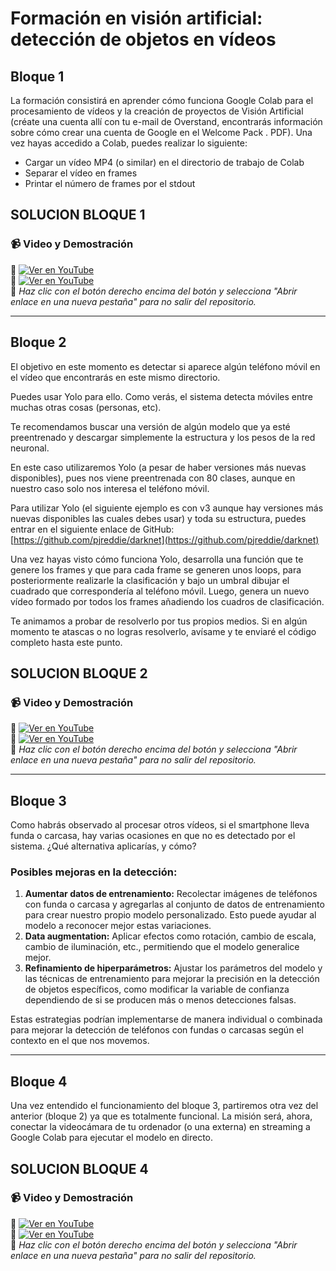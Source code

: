 # Formación en visión artificial: detección de objetos en vídeos

## **Bloque 1**

La formación consistirá en aprender cómo funciona Google Colab para el procesamiento de vídeos y la creación de proyectos de Visión Artificial (créate una cuenta allí con tu e-mail de Overstand, encontrarás información sobre cómo crear una cuenta de Google en el Welcome Pack . PDF). Una vez hayas accedido a Colab, puedes realizar lo siguiente:

- Cargar un vídeo MP4 (o similar) en el directorio de trabajo de Colab
- Separar el vídeo en frames
- Printar el número de frames por el stdout

## SOLUCION BLOQUE 1
### 📹 Video y Demostración  
🔹 [![Ver en YouTube](https://img.shields.io/badge/🎥%20Código-red?logo=youtube&logoColor=white)](https://youtu.be/evtm7VpLsDA?si=LdyZENa0Wygwlq28)<br>🔹 [![Ver en YouTube](https://img.shields.io/badge/🎥%20Demostración-red?logo=youtube&logoColor=white)](https://youtu.be/iVYqIj38cfY?si=0GtUAMkk4aZmzlW8)<br>📌 *Haz clic con el botón derecho encima del botón y selecciona "Abrir enlace en una nueva pestaña" para no salir del repositorio.*  

---

## **Bloque 2**

El objetivo en este momento es detectar si aparece algún teléfono móvil en el vídeo que encontrarás en este mismo directorio.  

Puedes usar Yolo para ello. Como verás, el sistema detecta móviles entre muchas otras cosas (personas, etc).  

Te recomendamos buscar una versión de algún modelo que ya esté preentrenado y descargar simplemente la estructura y los pesos de la red neuronal.  

En este caso utilizaremos Yolo (a pesar de haber versiones más nuevas disponibles), pues nos viene preentrenada con 80 clases, aunque en nuestro caso solo nos interesa el teléfono móvil.  

Para utilizar Yolo (el siguiente ejemplo es con v3 aunque hay versiones más nuevas disponibles las cuales debes usar) y toda su estructura, puedes entrar en el siguiente enlace de GitHub:  
[https://github.com/pjreddie/darknet](https://github.com/pjreddie/darknet)  

Una vez hayas visto cómo funciona Yolo, desarrolla una función que te genere los frames y que para cada frame se generen unos loops, para posteriormente realizarle la clasificación y bajo un umbral dibujar el cuadrado que correspondería al teléfono móvil. Luego, genera un nuevo vídeo formado por todos los frames añadiendo los cuadros de clasificación.  

Te animamos a probar de resolverlo por tus propios medios. Si en algún momento te atascas o no logras resolverlo, avísame y te enviaré el código completo hasta este punto.  

## SOLUCION BLOQUE 2
### 📹 Video y Demostración  
🔹 [![Ver en YouTube](https://img.shields.io/badge/🎥%20Código-red?logo=youtube&logoColor=white)](https://youtu.be/pBjsOB4OOFg?si=2KbGEd6wcFFUYFzQ)<br>🔹 [![Ver en YouTube](https://img.shields.io/badge/🎥%20Demostración-red?logo=youtube&logoColor=white)](https://youtu.be/p185JT0NhxM?si=MGObUz1sKBy7darg)<br>📌 *Haz clic con el botón derecho encima del botón y selecciona "Abrir enlace en una nueva pestaña" para no salir del repositorio.*  

---

## **Bloque 3**

Como habrás observado al procesar otros vídeos, si el smartphone lleva funda o carcasa, hay varias ocasiones en que no es detectado por el sistema. ¿Qué alternativa aplicarías, y cómo?  

### **Posibles mejoras en la detección:**  
1. **Aumentar datos de entrenamiento:** Recolectar imágenes de teléfonos con funda o carcasa y agregarlas al conjunto de datos de entrenamiento para crear nuestro propio modelo personalizado. Esto puede ayudar al modelo a reconocer mejor estas variaciones.  
2. **Data augmentation:** Aplicar efectos como rotación, cambio de escala, cambio de iluminación, etc., permitiendo que el modelo generalice mejor.  
3. **Refinamiento de hiperparámetros:** Ajustar los parámetros del modelo y las técnicas de entrenamiento para mejorar la precisión en la detección de objetos específicos, como modificar la variable de confianza dependiendo de si se producen más o menos detecciones falsas.  

Estas estrategias podrían implementarse de manera individual o combinada para mejorar la detección de teléfonos con fundas o carcasas según el contexto en el que nos movemos.  

---

## **Bloque 4**

Una vez entendido el funcionamiento del bloque 3, partiremos otra vez del anterior (bloque 2) ya que es totalmente funcional. La misión será, ahora, conectar la videocámara de tu ordenador (o una externa) en streaming a Google Colab para ejecutar el modelo en directo.  

## SOLUCION BLOQUE 4
### 📹 Video y Demostración  
🔹 [![Ver en YouTube](https://img.shields.io/badge/🎥%20Código-red?logo=youtube&logoColor=white)](https://youtu.be/IjFplR2bOC4?si=1BfCJbKLnECz8ZgV)<br>🔹 [![Ver en YouTube](https://img.shields.io/badge/🎥%20Demostración-red?logo=youtube&logoColor=white)](https://youtu.be/KL0BQlyu-xA?si=y_FurhYn16bm7geS)<br>📌 *Haz clic con el botón derecho encima del botón y selecciona "Abrir enlace en una nueva pestaña" para no salir del repositorio.*  
